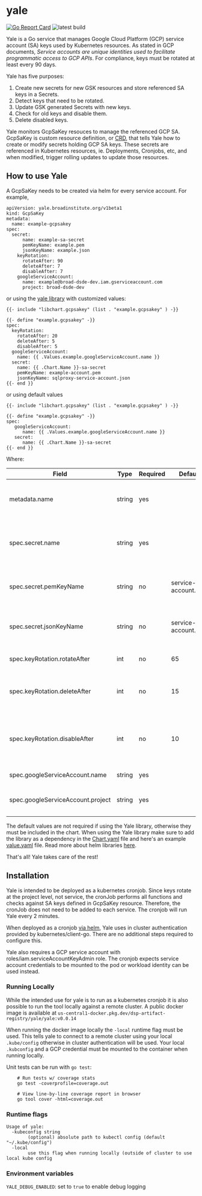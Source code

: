 # yale


[![Go Report Card](https://goreportcard.com/badge/github.com/broadinstitute/yale)](https://goreportcard.com/report/github.com/broadinstitute/yale)
![latest build](https://github.com/broadinstitute/yale/actions/workflows/build.yaml/badge.svg?branch=main)

Yale is a Go service that manages Google Cloud Platform (GCP) service account (SA) keys used by Kubernetes resources. As stated in  GCP documents, <em>Service accounts are unique identities used to facilitate programmatic access to GCP APIs</em>. For compliance, keys must be rotated at least every 90 days.

Yale has five purposes:
1. Create new secrets for new GSK resources and store referenced SA keys in a Secrets.
2. Detect keys that need to be rotated.
3. Update GSK generated Secrets with new keys.
4. Check for old keys and disable them.
5. Delete disabled keys.

Yale monitors GcpSaKey resouces to manage the referenced GCP SA. GcpSaKey is custom resource definition, or [CRD](https://kubernetes.io/docs/concepts/extend-kubernetes/api-extension/custom-resources/), that tells Yale how to create or modify secrets holding GCP SA keys. These secrets are referenced in Kubernetes resources, ie. Deployments, Cronjobs, etc, and when modified, trigger rolling updates to update those resources.

## How to use Yale

A GcpSaKey needs to be created via helm for every service account. For example,

```
apiVersion: yale.broadinstitute.org/v1beta1
kind: GcpSaKey
metadata:
  name: example-gcpsakey
spec:
  secret:
      name: example-sa-secret
      pemKeyName: example.pem
      jsonKeyName: example.json
    keyRotation:
      rotateAfter: 90
      deleteAfter: 7
      disableAfter: 7
    googleServiceAccount:
      name: example@broad-dsde-dev.iam.gserviceaccount.com
      project: broad-dsde-dev
```
or using the [yale library](https://github.com/broadinstitute/terra-helmfile/tree/master/charts/yalelib) with customized values:
```
{{- include "libchart.gcpsakey" (list . "example.gcpsakey" ) -}}

{{- define "example.gcpsakey" -}}
spec:
  keyRotation:
    rotateAfter: 20
    deleteAfter: 5
    disableAfter: 5
  googleServiceAccount:
    name: {{ .Values.example.googleServiceAccount.name }}
  secret:
    name: {{ .Chart.Name }}-sa-secret
    pemKeyName: example-account.pem
    jsonKeyName: sqlproxy-service-account.json
{{- end }}
```
or using default values
```
{{- include "libchart.gcpsakey" (list . "example.gcpsakey" ) -}}

{{- define "example.gcpsakey" -}}
spec:
   googleServiceAccount:
      name: {{ .Values.example.googleServiceAccount.name }}
   secret:
      name: {{ .Chart.Name }}-sa-secret
{{- end }}
```

Where:

| Field | Type | Required| Default | Description |
|-----|------|------|---------|-------------|
| metadata.name| string| yes | | Name of Resource. **Name must end in gcpsakey**|
| spec.secret.name | string | yes|  | Name of Secret that houses SA. **Name must end in "sa-secret"** |
|spec.secret.pemKeyName | string |  no | service-account.pem | Name of Secret data field that stores pem private key|
| spec.secret.jsonKeyName | string | no | service-account.json | Name of Secret data field that stores private key |
| spec.keyRotation.rotateAfter | int | no | 65 | Amount of days before key is rotated |
| spec.keyRotation.deleteAfter | int | no | 15 | Amount of days key is disabled before deleting |
| spec.keyRotation.disableAfter | int | no | 10 | Amount of days since key was last authenticated against before disabling |
| spec.googleServiceAccount.name | string | yes |  | Email of the GCP SA |
| spec.googleServiceAccount.project | string | yes |  | Google project ID SA is associated with|

The default values are not required if using the Yale library, otherwise they must be included in the chart. When using the Yale library make sure to add the library as a dependency in the [Chart.yaml](https://github.com/broadinstitute/terra-helmfile/blob/4db9e59714ed74ec9c61e66f6af610c92f04f073/charts/agora/Chart.yaml#L26) file and here's an example [value.yaml](https://github.com/broadinstitute/terra-helmfile/blob/e8068635cb164a9df5aa2820451144aa2fcee044/charts/agora/values.yaml#L114) file. Read more about helm libraries [here](https://helm.sh/docs/topics/library_charts/).

That's all! Yale takes care of the rest!

## Installation

Yale is intended to be deployed as a kubernetes cronjob. Since keys rotate at the project level, not service, the cronJob performs all functions and checks against SA keys defined in GcpSaKey resource. Therefore, the cronJob does not need to be added to each service. The cronjob will run Yale every 2 minutes.

When deployed as a cronjob [via helm](https://github.com/broadinstitute/terra-helmfile/blob/master/charts/yale/templates/cronJob.yam), Yale uses in cluster authentication provided by kubernetes/client-go. There are no additional steps required to configure this.

Yale also requires a GCP service account with roles/iam.serviceAccountKeyAdmin role. The cronjob expects service account credentials to be mounted to the pod or workload identity can be used instead.

### Running Locally

While the intended use for yale is to run as a kubernetes cronjob it is also possible to run the tool locally against a remote cluster.
A public docker image is available at `us-central1-docker.pkg.dev/dsp-artifact-registry/yale/yale:v0.0.14`

When running the docker image locally the `-local` runtime flag must be used. This tells yale to connect to a remote cluster using your local `.kube/config` otherwise in cluster authentication will be used. Your local `.kubconfig` and a GCP credential must be mounted to the container when running locally.

Unit tests can be run with `go test`:

```
    # Run tests w/ coverage stats
    go test -coverprofile=coverage.out

    # View line-by-line coverage report in browser
    go tool cover -html=coverage.out
```

### Runtime flags

```
Usage of yale:
  -kubeconfig string
    	(optional) absolute path to kubectl config (default "~/.kube/config")
  -local
    	use this flag when running locally (outside of cluster to use local kube config
```

### Environment variables


`YALE_DEBUG_ENABLED`: set to `true` to enable debug logging
